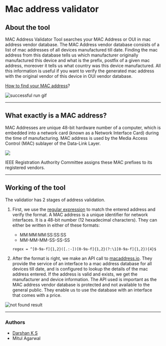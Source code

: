 # Mac address validator

## About the tool
MAC Address Validator Tool searches your MAC Address or OUI in mac address vendor database. The MAC Address vendor database consists of a list of mac addresses of all devices manufactured till date. Finding the mac address from this database tells us which manufacturer originally manufactured this device and what is the prefix, postfix of a given mac address, moreover it tells us what country was this device manufactured. All this information is useful if you want to verify the generated mac address with the original vendor of this device in OUI vendor database.

[How to find your MAC address](https://www.cmu.edu/computing/services/endpoint/network-access/mac-address.html)?

![successful run gif]()

---

## What exactly is a MAC address?
MAC Addresses are unique 48-bit hardware number of a computer, which is embedded into a network card (known as a Network Interface Card) during the time of manufacturing. MAC address is used by the Media Access Control (MAC) sublayer of the Data-Link Layer. 

![](https://media.geeksforgeeks.org/wp-content/uploads/mac.jpg)

IEEE Registration Authority Committee assigns these MAC prefixes to its registered vendors. 

---

## Working of the tool

The validatior has 2 stages of address validation.

1. First, we use the [regular expression](https://developer.mozilla.org/en-US/docs/Web/JavaScript/Guide/Regular_Expressions) to match the entered address and verify the format. A MAC address is a unique identifier for network interfaces. It is a 48-bit number (12 hexadecimal characters). They can either be written in either of these formats:
    - MM:MM:MM:SS:SS:SS
    - MM-MM-MM-SS-SS-SS

    ```
    regex = ^[0-9a-f]{1,2}([.:-])[0-9a-f]{1,2}(?:\1[0-9a-f]{1,2}){4}$
    ```

2. After the format is right, we make an API call to [macaddress.io](https://macaddress.io/api). They provide the service of an interface to a mac address database for all devices till date, and is configured to lookup the details of the mac address entered. If the address is valid and exists, we get the manufacturer and device information. The API used is important as the MAC address vendor database is protected and not available to the general public. They enable us to use the database with an interface that comes with a price.


![not found result]()

---

### Authors
- [Darshan K S](https://github.com/darshan-k-s)
- Mitul Agarwal